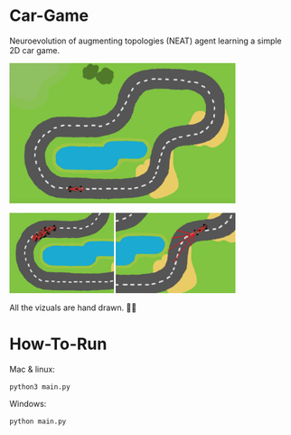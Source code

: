 # Car-Game
Neuroevolution of augmenting topologies (NEAT) agent learning a simple 2D car game.

<img src="imgs/preview/map.png" alt="map" width="400">
<p>
  <img src="imgs/preview/training3.png" alt="training" height="142">
  <img src="imgs/preview/ray-casting.png" alt="ray" height="142">
</p>

All the vizuals are hand drawn. 👨‍🎨

# How-To-Run
Mac & linux:

    python3 main.py

Windows:

    python main.py
